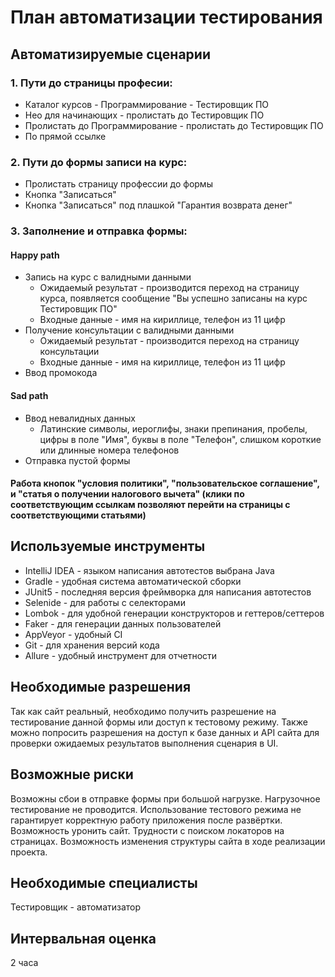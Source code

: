 # План автоматизации тестирования
## Автоматизируемые сценарии
### 1. Пути до страницы професии:
* Каталог курсов - Программирование - Тестировщик ПО
* Нео для начинающих - пролистать до Тестировщик ПО
* Пролистать до Программирование - пролистать до Тестировщик ПО
* По прямой ссылке

### 2. Пути до формы записи на курс:
* Пролистать страницу профессии до формы
* Кнопка "Записаться"
* Кнопка "Записаться" под плашкой "Гарантия возврата денег"

### 3. Заполнение и отправка формы:
#### Happy path
* Запись на курс с валидными данными
  * Ожидаемый результат - производится переход на страницу курса, появляется сообщение "Вы успешно записаны на курс Тестировщик ПО"
  * Входные данные - имя на кириллице, телефон из 11 цифр
* Получение консультации с валидными данными
  * Ожидаемый результат - производится переход на страницу консультации
  * Входные данные - имя на кириллице, телефон из 11 цифр
* Ввод промокода
#### Sad path
* Ввод невалидных данных
  * Латинские символы, иероглифы, знаки препинания, пробелы, цифры в поле "Имя", буквы в поле "Телефон", слишком короткие или длинные номера телефонов
* Отправка пустой формы
#### Работа кнопок "условия политики", "пользовательское соглашение", и "статья о получении налогового вычета" (клики по соответствующим ссылкам позволяют перейти на страницы с соответствующими статьями)

## Используемые инструменты
* IntelliJ IDEA - языком написания автотестов выбрана Java
* Gradle - удобная система автоматической сборки
* JUnit5 - последняя версия фреймворка для написания автотестов
* Selenide - для работы с селекторами
* Lombok - для удобной генерации конструкторов и геттеров/сеттеров
* Faker - для генерации данных пользователей
* AppVeyor - удобный CI
* Git - для хранения версий кода
* Allure - удобный инструмент для отчетности

## Необходимые разрешения
Так как сайт реальный, необходимо получить разрешение на тестирование данной формы или доступ к тестовому режиму. Также можно попросить разрешения на доступ к базе данных и API сайта для проверки ожидаемых результатов выполнения сценария в UI.

## Возможные риски
Возможны сбои в отправке формы при большой нагрузке. Нагрузочное тестирование не проводится.
Использование тестового режима не гарантирует корректную работу приложения после развёртки.
Возможность уронить сайт.
Трудности с поиском локаторов на страницах.
Возможность изменения структуры сайта в ходе реализации проекта.

## Необходимые специалисты
Тестировщик - автоматизатор

## Интервальная оценка
2 часа
